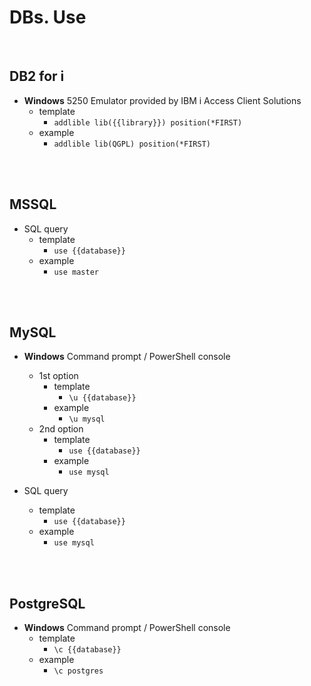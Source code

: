 # DBs. Use
<br />

## DB2 for i

* **Windows** 5250 Emulator provided by IBM i Access Client Solutions
    * template
        * `addlible lib({{library}}) position(*FIRST)`
    * example
        * `addlible lib(QGPL) position(*FIRST)`
<br />
<br />

## MSSQL

* SQL query
    * template
        * `use {{database}}`
    * example
        * `use master`
<br />
<br />

## MySQL

* **Windows** Command prompt / PowerShell console
    * 1st option
        * template
            * `\u {{database}}`
        * example
            * `\u mysql`
    * 2nd option
        * template
            * `use {{database}}`
        * example
            * `use mysql`

* SQL query
    * template
        * `use {{database}}`
    * example
        * `use mysql`
<br />
<br />

## PostgreSQL

* **Windows** Command prompt / PowerShell console
    * template
        * `\c {{database}}`
    * example
        * `\c postgres`
